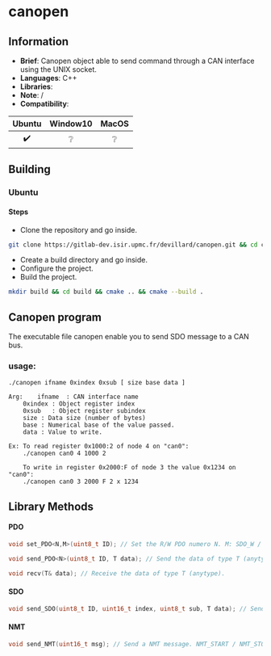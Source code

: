 # canopen

## Information
- **Brief**: Canopen object able to send command through a CAN interface using the UNIX socket.
- **Languages**: C++
- **Libraries**: 
- **Note**: /
- **Compatibility**:

| Ubuntu           | Window10         | MacOS            |
|:----------------:|:----------------:|:----------------:|
|:heavy_check_mark:|:grey_question:|:grey_question:   |


## Building
### Ubuntu
#### Steps
- Clone the repository and go inside.
```bash
git clone https://gitlab-dev.isir.upmc.fr/devillard/canopen.git && cd canpen
```
- Create a build directory and go inside.
- Configure the project.
- Build the project.
```bash
mkdir build && cd build && cmake .. && cmake --build .
```

## Canopen program
The executable file canopen enable you to send SDO message to a CAN bus.
### usage: 
	./canopen ifname 0xindex 0xsub [ size base data ]

	Arg:	ifname  : CAN interface name
		0xindex : Object register index
		0xsub   : Object register subindex
		size : Data size (number of bytes)
		base : Numerical base of the value passed.
		data : Value to write.

	Ex:	To read register 0x1000:2 of node 4 on "can0": 
		./canopen can0 4 1000 2

		To write in register 0x2000:F of node 3 the value 0x1234 on "can0": 
		./canopen can0 3 2000 F 2 x 1234


## Library Methods
#### PDO 
```cpp
void set_PDO<N,M>(uint8_t ID); // Set the R/W PDO numero N. M: SDO_W / SDO_R
```
```cpp
void send_PDO<N>(uint8_t ID, T data); // Send the data of type T (anytype) with the PDO N.
```
```cpp
void recv(T& data); // Receive the data of type T (anytype).
```

#### SDO
```cpp
void send_SDO(uint8_t ID, uint16_t index, uint8_t sub, T data); // Send the data of type T (anytype) with a SDO message at index:sub.
```
#### NMT
```cpp
void send_NMT(uint16_t msg); // Send a NMT message. NMT_START / NMT_STOP / NMT_PREOP / NMT_RESET_NODE / NMT_RESET_COMM
```

